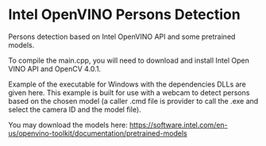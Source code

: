 # Intel OpenVINO Persons Detection
Persons detection based on Intel OpenVINO API and some pretrained models.

To compile the main.cpp, you will need to download and install Intel Open VINO API and OpenCV 4.0.1.

Example of the executable for Windows with the dependencies DLLs are given here.
This example is built for use with a webcam to detect persons based on the chosen model (a caller .cmd file is provider to call the .exe and select the camera ID and the model file).

You may download the models here: https://software.intel.com/en-us/openvino-toolkit/documentation/pretrained-models


